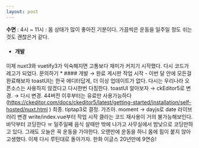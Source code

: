 ```yaml
---
layout: post
---
```

**수면** : 4시 ~ 11시 : 몸 상태가 많이 좋아진 기분이다. 가끔씩은 운동을 일주일 정도 쉬는 것도 괜찮은거 같다.
* #### 개발
이제 nuxt3와 vuetify3가 익숙해지면 고통보다 재미가 커지기 시작했다. 다시 코드가 레고가 되었다.
문의하기 * #### 개발 → 완료
게시판 작업 시작 - 이번 달 안에 모든걸 완료해보자
toastUI는 한국 에디터답게, 더 이상 업데이트가 없다. 다시는 우리나라 오픈소스는 사용하지 않겠다고 다시한번 다짐한다.
toastUI 알아보자 → ckEditor5로 변경. → 다시 변경. 44버전 이후부터는 유료만 사용가능하다 (https://ckeditor.com/docs/ckeditor5/latest/getting-started/installation/self-hosted/nuxt.html )
최종. tiptap3로 결정. 가즈아.
moment → dayjs로 date 라이브러리 변경
write/index.vue부터 작업 시작
클라는 코드 재사용이 거의 불가능해보인다. 바닥부터 코딩한다 ㅠ
일주일째 음식 살때만 밖에 나가고 사무실에서 밤낮으로 코딩만하고 있다. 그래도 오늘은 꼭 운동을 가야한다.
오랜만에 운동을 하니 몸에 힘이 붙지 않아 고생했다. 이제 다시 루틴대로 돌아가자.
한화 이글스 20년만에 9연승!